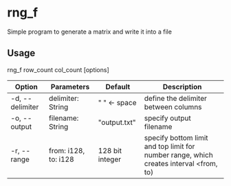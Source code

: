 # rng_f
Simple program to generate a matrix and write it into a file

## Usage
rng_f row_count col_count [options]

| Option | Parameters | Default | Description |
| ------ | ---------- | ------- | ----------- |
| -d, --delimiter | delimiter: String     | " " <- space    | define the delimiter between columns |
| -o, --output    | filename: String      | "output.txt"    | specify output filename |
| -r, --range     | from: i128, to: i128  | 128 bit integer | specify bottom limit and top limit for number range, which creates interval \<from, to) |
